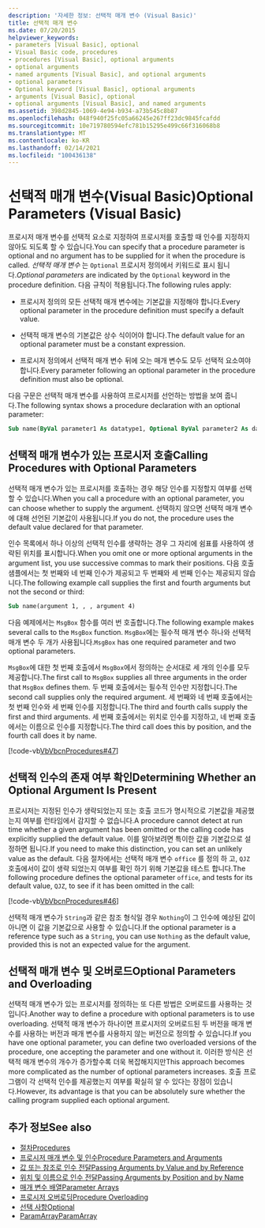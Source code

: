 ```yaml
---
description: '자세한 정보: 선택적 매개 변수 (Visual Basic)'
title: 선택적 매개 변수
ms.date: 07/20/2015
helpviewer_keywords:
- parameters [Visual Basic], optional
- Visual Basic code, procedures
- procedures [Visual Basic], optional arguments
- optional arguments
- named arguments [Visual Basic], and optional arguments
- optional parameters
- Optional keyword [Visual Basic], optional arguments
- arguments [Visual Basic], optional
- optional arguments [Visual Basic], and named arguments
ms.assetid: 398d2845-1069-4e94-b934-a73b545c8b87
ms.openlocfilehash: 048f940f25fc05a66245e267ff23dc9845fcafdd
ms.sourcegitcommit: 10e719780594efc781b15295e499c66f316068b8
ms.translationtype: MT
ms.contentlocale: ko-KR
ms.lasthandoff: 02/14/2021
ms.locfileid: "100436138"
---
```

# <a name="optional-parameters-visual-basic"></a><span data-ttu-id="844da-103">선택적 매개 변수(Visual Basic)</span><span class="sxs-lookup"><span data-stu-id="844da-103">Optional Parameters (Visual Basic)</span></span>

<span data-ttu-id="844da-104">프로시저 매개 변수를 선택적 요소로 지정하여 프로시저를 호출할 때 인수를 지정하지 않아도 되도록 할 수 있습니다.</span><span class="sxs-lookup"><span data-stu-id="844da-104">You can specify that a procedure parameter is optional and no argument has to be supplied for it when the procedure is called.</span></span> <span data-ttu-id="844da-105">*선택적 매개 변수* 는 `Optional` 프로시저 정의에서 키워드로 표시 됩니다.</span><span class="sxs-lookup"><span data-stu-id="844da-105">*Optional parameters* are indicated by the `Optional` keyword in the procedure definition.</span></span> <span data-ttu-id="844da-106">다음 규칙이 적용됩니다.</span><span class="sxs-lookup"><span data-stu-id="844da-106">The following rules apply:</span></span>  
  
- <span data-ttu-id="844da-107">프로시저 정의의 모든 선택적 매개 변수에는 기본값을 지정해야 합니다.</span><span class="sxs-lookup"><span data-stu-id="844da-107">Every optional parameter in the procedure definition must specify a default value.</span></span>  
  
- <span data-ttu-id="844da-108">선택적 매개 변수의 기본값은 상수 식이어야 합니다.</span><span class="sxs-lookup"><span data-stu-id="844da-108">The default value for an optional parameter must be a constant expression.</span></span>  
  
- <span data-ttu-id="844da-109">프로시저 정의에서 선택적 매개 변수 뒤에 오는 매개 변수도 모두 선택적 요소여야 합니다.</span><span class="sxs-lookup"><span data-stu-id="844da-109">Every parameter following an optional parameter in the procedure definition must also be optional.</span></span>  
  
 <span data-ttu-id="844da-110">다음 구문은 선택적 매개 변수를 사용하여 프로시저를 선언하는 방법을 보여 줍니다.</span><span class="sxs-lookup"><span data-stu-id="844da-110">The following syntax shows a procedure declaration with an optional parameter:</span></span>  
  
```vb  
Sub name(ByVal parameter1 As datatype1, Optional ByVal parameter2 As datatype2 = defaultvalue)  
```  
  
## <a name="calling-procedures-with-optional-parameters"></a><span data-ttu-id="844da-111">선택적 매개 변수가 있는 프로시저 호출</span><span class="sxs-lookup"><span data-stu-id="844da-111">Calling Procedures with Optional Parameters</span></span>  

 <span data-ttu-id="844da-112">선택적 매개 변수가 있는 프로시저를 호출하는 경우 해당 인수를 지정할지 여부를 선택할 수 있습니다.</span><span class="sxs-lookup"><span data-stu-id="844da-112">When you call a procedure with an optional parameter, you can choose whether to supply the argument.</span></span> <span data-ttu-id="844da-113">선택하지 않으면 선택적 매개 변수에 대해 선언된 기본값이 사용됩니다.</span><span class="sxs-lookup"><span data-stu-id="844da-113">If you do not, the procedure uses the default value declared for that parameter.</span></span>  
  
 <span data-ttu-id="844da-114">인수 목록에서 하나 이상의 선택적 인수를 생략하는 경우 그 자리에 쉼표를 사용하여 생략된 위치를 표시합니다.</span><span class="sxs-lookup"><span data-stu-id="844da-114">When you omit one or more optional arguments in the argument list, you use successive commas to mark their positions.</span></span> <span data-ttu-id="844da-115">다음 호출 샘플에서는 첫 번째와 네 번째 인수가 제공되고 두 번째와 세 번째 인수는 제공되지 않습니다.</span><span class="sxs-lookup"><span data-stu-id="844da-115">The following example call supplies the first and fourth arguments but not the second or third:</span></span>  
  
```vb  
Sub name(argument 1, , , argument 4)  
```  
  
 <span data-ttu-id="844da-116">다음 예제에서는 `MsgBox` 함수를 여러 번 호출합니다.</span><span class="sxs-lookup"><span data-stu-id="844da-116">The following example makes several calls to the `MsgBox` function.</span></span> <span data-ttu-id="844da-117">`MsgBox`에는 필수적 매개 변수 하나와 선택적 매개 변수 두 개가 사용됩니다.</span><span class="sxs-lookup"><span data-stu-id="844da-117">`MsgBox` has one required parameter and two optional parameters.</span></span>  
  
 <span data-ttu-id="844da-118">`MsgBox`에 대한 첫 번째 호출에서 `MsgBox`에서 정의하는 순서대로 세 개의 인수를 모두 제공합니다.</span><span class="sxs-lookup"><span data-stu-id="844da-118">The first call to `MsgBox` supplies all three arguments in the order that `MsgBox` defines them.</span></span> <span data-ttu-id="844da-119">두 번째 호출에서는 필수적 인수만 지정합니다.</span><span class="sxs-lookup"><span data-stu-id="844da-119">The second call supplies only the required argument.</span></span> <span data-ttu-id="844da-120">세 번째와 네 번째 호출에서는 첫 번째 인수와 세 번째 인수를 지정합니다.</span><span class="sxs-lookup"><span data-stu-id="844da-120">The third and fourth calls supply the first and third arguments.</span></span> <span data-ttu-id="844da-121">세 번째 호출에서는 위치로 인수를 지정하고, 네 번째 호출에서는 이름으로 인수를 지정합니다.</span><span class="sxs-lookup"><span data-stu-id="844da-121">The third call does this by position, and the fourth call does it by name.</span></span>  
  
 [!code-vb[VbVbcnProcedures#47](~/samples/snippets/visualbasic/VS_Snippets_VBCSharp/VbVbcnProcedures/VB/Class1.vb#47)]  
  
## <a name="determining-whether-an-optional-argument-is-present"></a><span data-ttu-id="844da-122">선택적 인수의 존재 여부 확인</span><span class="sxs-lookup"><span data-stu-id="844da-122">Determining Whether an Optional Argument Is Present</span></span>  

 <span data-ttu-id="844da-123">프로시저는 지정된 인수가 생략되었는지 또는 호출 코드가 명시적으로 기본값을 제공했는지 여부를 런타임에서 감지할 수 없습니다.</span><span class="sxs-lookup"><span data-stu-id="844da-123">A procedure cannot detect at run time whether a given argument has been omitted or the calling code has explicitly supplied the default value.</span></span> <span data-ttu-id="844da-124">이를 알아보려면 특이한 값을 기본값으로 설정하면 됩니다.</span><span class="sxs-lookup"><span data-stu-id="844da-124">If you need to make this distinction, you can set an unlikely value as the default.</span></span> <span data-ttu-id="844da-125">다음 절차에서는 선택적 매개 변수 `office` 를 정의 하 고, `QJZ` 호출에서이 값이 생략 되었는지 여부를 확인 하기 위해 기본값을 테스트 합니다.</span><span class="sxs-lookup"><span data-stu-id="844da-125">The following procedure defines the optional parameter `office`, and tests for its default value, `QJZ`, to see if it has been omitted in the call:</span></span>  
  
 [!code-vb[VbVbcnProcedures#46](~/samples/snippets/visualbasic/VS_Snippets_VBCSharp/VbVbcnProcedures/VB/Class1.vb#46)]  
  
 <span data-ttu-id="844da-126">선택적 매개 변수가 `String`과 같은 참조 형식일 경우 `Nothing`이 그 인수에 예상된 값이 아니면 이 값을 기본값으로 사용할 수 있습니다.</span><span class="sxs-lookup"><span data-stu-id="844da-126">If the optional parameter is a reference type such as a `String`, you can use `Nothing` as the default value, provided this is not an expected value for the argument.</span></span>  
  
## <a name="optional-parameters-and-overloading"></a><span data-ttu-id="844da-127">선택적 매개 변수 및 오버로드</span><span class="sxs-lookup"><span data-stu-id="844da-127">Optional Parameters and Overloading</span></span>  

 <span data-ttu-id="844da-128">선택적 매개 변수가 있는 프로시저를 정의하는 또 다른 방법은 오버로드를 사용하는 것입니다.</span><span class="sxs-lookup"><span data-stu-id="844da-128">Another way to define a procedure with optional parameters is to use overloading.</span></span> <span data-ttu-id="844da-129">선택적 매개 변수가 하나이면 프로시저의 오버로드된 두 버전을 매개 변수를 사용하는 버전과 매개 변수를 사용하지 않는 버전으로 정의할 수 있습니다.</span><span class="sxs-lookup"><span data-stu-id="844da-129">If you have one optional parameter, you can define two overloaded versions of the procedure, one accepting the parameter and one without it.</span></span> <span data-ttu-id="844da-130">이러한 방식은 선택적 매개 변수의 개수가 증가할수록 더욱 복잡해지지만</span><span class="sxs-lookup"><span data-stu-id="844da-130">This approach becomes more complicated as the number of optional parameters increases.</span></span> <span data-ttu-id="844da-131">호출 프로그램이 각 선택적 인수를 제공했는지 여부를 확실히 알 수 있다는 장점이 있습니다.</span><span class="sxs-lookup"><span data-stu-id="844da-131">However, its advantage is that you can be absolutely sure whether the calling program supplied each optional argument.</span></span>  
  
## <a name="see-also"></a><span data-ttu-id="844da-132">추가 정보</span><span class="sxs-lookup"><span data-stu-id="844da-132">See also</span></span>

- [<span data-ttu-id="844da-133">절차</span><span class="sxs-lookup"><span data-stu-id="844da-133">Procedures</span></span>](./index.md)
- [<span data-ttu-id="844da-134">프로시저 매개 변수 및 인수</span><span class="sxs-lookup"><span data-stu-id="844da-134">Procedure Parameters and Arguments</span></span>](./procedure-parameters-and-arguments.md)
- [<span data-ttu-id="844da-135">값 또는 참조로 인수 전달</span><span class="sxs-lookup"><span data-stu-id="844da-135">Passing Arguments by Value and by Reference</span></span>](./passing-arguments-by-value-and-by-reference.md)
- [<span data-ttu-id="844da-136">위치 및 이름으로 인수 전달</span><span class="sxs-lookup"><span data-stu-id="844da-136">Passing Arguments by Position and by Name</span></span>](./passing-arguments-by-position-and-by-name.md)
- [<span data-ttu-id="844da-137">매개 변수 배열</span><span class="sxs-lookup"><span data-stu-id="844da-137">Parameter Arrays</span></span>](./parameter-arrays.md)
- [<span data-ttu-id="844da-138">프로시저 오버로딩</span><span class="sxs-lookup"><span data-stu-id="844da-138">Procedure Overloading</span></span>](./procedure-overloading.md)
- [<span data-ttu-id="844da-139">선택 사항</span><span class="sxs-lookup"><span data-stu-id="844da-139">Optional</span></span>](../../../language-reference/modifiers/optional.md)
- [<span data-ttu-id="844da-140">ParamArray</span><span class="sxs-lookup"><span data-stu-id="844da-140">ParamArray</span></span>](../../../language-reference/modifiers/paramarray.md)
